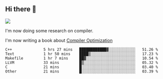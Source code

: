 


<!--
**liusy58/liusy58** is a ✨ _special_ ✨ repository because its `README.md` (this file) appears on your GitHub profile.

Here are some ideas to get you started:

- 🔭 I’m currently working on ...
- 🌱 I’m currently learning ...
- 👯 I’m looking to collaborate on ...
- 🤔 I’m looking for help with ...
- 💬 Ask me about ...
- 📫 How to reach me: ...
- 😄 Pronouns: ...
- ⚡ Fun fact: ...
-->
<!--
![](https://komarev.com/ghpvc/?username=liusy58&color=brightgreen&label=PROFILE+VIEWS)




- 🔭 I’m currently working on my .
- 📫 How to reach me:plz contact me by [email](liusy58@,ail2.sysu.edu.cn) or WeChat(LIUSIYU_58)
- 🏫 I'm an undergraduate in Sun-Yat-sen University majoring in the computer science. Expected to graduate in Spring 2021.
- 👯 I'm now interested in System such as OS, Compiler and Database. 
- 🤔 I’m looking for help with Database System.
-->

## Hi there 👋
![](https://komarev.com/ghpvc/?username=liusy58&color=brightgreen&label=PROFILE+VIEWS)



I'm now doing some research on compiler.

I'm now writing a book about [Compiler Optimization](https://github.com/liusy58/CompilerNotes)


 <!--START_SECTION:waka-->

```text
C++              5 hrs 27 mins   ████████████▓░░░░░░░░░░░░   51.26 %
Text             1 hr 50 mins    ████▒░░░░░░░░░░░░░░░░░░░░   17.23 %
Makefile         1 hr 7 mins     ██▓░░░░░░░░░░░░░░░░░░░░░░   10.54 %
LLVM             33 mins         █▒░░░░░░░░░░░░░░░░░░░░░░░   05.32 %
C                21 mins         █░░░░░░░░░░░░░░░░░░░░░░░░   03.40 %
Other            21 mins         █░░░░░░░░░░░░░░░░░░░░░░░░   03.39 %
```

<!--END_SECTION:waka-->
